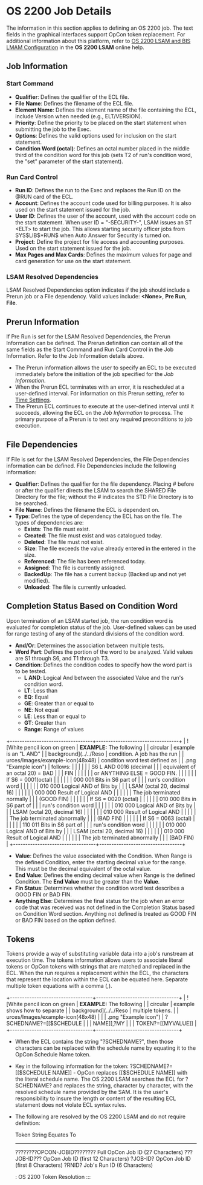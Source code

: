 # OS 2200 Job Details

The information in this section applies to defining an OS 2200 job. The
text fields in the graphical interfaces support
OpCon token replacement. For additional
information about this platform, refer to [OS 2200 LSAM and BIS LMAM Configuration](https://help.smatechnologies.com/opcon/agents/os2200/latest/Files/Agents/OS-2200/Configuration.md)
 in the **OS 2200 LSAM** online help.

## Job Information

### Start Command

- **Qualifier**: Defines the qualifier of the ECL file.
- **File Name**: Defines the filename of the ECL file.
- **Element Name**: Defines the element name of the file containing
    the ECL, include Version when needed (e.g., ELT/VERSION).
- **Priority**: Define the priority to be placed on the start
    statement when submitting the job to the Exec.
- **Options**: Defines the valid options used for inclusion on the
    start statement.
- **Condition Word (octal)**: Defines an octal number placed in the
    middle third of the condition word for this job (sets T2 of run\'s
    condition word, the \"set\" parameter of the start statement).

### Run Card Control

- **Run ID**: Defines the run to the Exec and replaces the Run ID on
    the \@RUN card of the ECL.
- **Account**: Defines the account code used for billing purposes. It
    is also used on the start statement issued for the job.
- **User ID**: Defines the user of the account, used with the account
    code on the start statement. When user ID = \"-SECURITY-\", LSAM
    issues an ST \<ELT\> to start the job. This allows starting security
    officer jobs from SYS\$LIB\$\*RUN\$ when Auto Answer for Security is
    turned on.
- **Project**: Define the project for file access and accounting
    purposes. Used on the start statement issued for the job.
- **Max Pages and Max Cards**: Defines the maximum values for page and
    card generation for use on the start statement.

### LSAM Resolved Dependencies

LSAM Resolved Dependencies option indicates if the job should include a
Prerun job or a File dependency. Valid values include: **\<None\>**,
**Pre Run**, **File**.

## Prerun Information

If Pre Run is set for the LSAM Resolved Dependencies, the Prerun
Information can be defined. The Prerun definition can contain all of the
same fields as the Start Command and Run Card Control in the Job
Information. Refer to the Job Information details above.

- The Prerun information allows the user to specify an ECL to be
    executed immediately before the initiation of the job specified for
    the *Job Information*.
- When the Prerun ECL terminates with an error, it is rescheduled at a
    user-defined interval. For information on this Prerun setting, refer
    to [Time Settings](../administration/server-options.md#time-settings).
- The Prerun ECL continues to execute at the user-defined interval
    until it succeeds, allowing the ECL on the *Job Information* to
    process. The primary purpose of a Prerun is to test any required
    preconditions to job execution.

## File Dependencies

If File is set for the LSAM Resolved Dependencies, the File Dependencies
information can be defined. File Dependencies include the following
information:

- **Qualifier**: Defines the qualifier for the file dependency.
    Placing \# before or after the qualifier directs the
    LSAM to search the SHARED File Directory for the     file; without the \# indicates the STD File Directory is to be
    searched.
- **File Name**: Defines the filename the ECL is dependent on.
- **Type**: Defines the type of dependency the ECL has on the file.
    The types of dependencies are:
  - **Exists**: The file must exist.
  - **Created**: The file must exist and was catalogued today.
  - **Deleted**: The file must not exist.
  - **Size**: The file exceeds the value already entered in the
        entered in the size.
  - **Referenced**: The file has been referenced today.
  - **Assigned**: The file is currently assigned.
  - **BackedUp**: The file has a current backup (Backed up and not
        yet modified).
  - **Unloaded**: The file is currently unloaded.

## Completion Status Based on Condition Word

Upon termination of an LSAM started job, the run condition word is evaluated for completion status of the job.
User-defined values can be used for range testing of any of the standard
divisions of the condition word.

- **And/Or**: Determines the association between multiple tests.
- **Word Part**: Defines the portion of the word to be analyzed. Valid
    values are S1 through S6, and T1 through T3.
- **Condition**: Defines the condition codes to specify how the word
    part is to be tested.
  - **L AND**: Logical And between the associated Value and the
        run\'s condition word.
  - **LT**: Less than
  - **EQ**: Equal
  - **GE**: Greater than or equal to
  - **NE**: Not equal
  - **LE**: Less than or equal to
  - **GT**: Greater than
  - **Range**: Range of values

+----------------------------------+----------------------------------+
| ![White pencil icon on green     | **EXAMPLE:** The following       | | circular                         | example is an \"L AND\"          |
| background](../../Reso           | condition. A job has the run     |
| urces/Images/example-icon(48x48) | condition word test defined as   |
| .png "Example icon") | follows:                         |
|                                  |                                  |
|                                  | S6 L AND 0016 (decimal           |
|                                  | equivalent of an octal 20) = BAD |
|                                  | FIN                              |
|                                  |                                  |
|                                  | or ANYTHING ELSE = GOOD FIN.     |
|                                  |                                  |
|                                  | If S6 = 0001(octal)              |
|                                  |                                  |
|                                  | 000 001 Bits in S6 part of       |
|                                  | run\'s condition word            |
|                                  |                                  |
|                                  | 010 000 Logical AND of Bits by   |
|                                  | LSAM (octal 20, decimal 16)      |
|                                  |                                  |
|                                  | 000 000 Result of Logical AND    |
|                                  |                                  |
|                                  | The job terminated normally      |
|                                  | (GOOD FIN)                       |
|                                  |                                  |
|                                  | If S6 = 0020 (octal)             |
|                                  |                                  |
|                                  | 010 000 Bits in S6 part of       |
|                                  | run\'s condition word            |
|                                  |                                  |
|                                  | 010 000 Logical AND of Bits by   |
|                                  | LSAM (octal 20, decimal 16)      |
|                                  |                                  |
|                                  | 010 000 Result of Logical AND    |
|                                  |                                  |
|                                  | The job terminated abnormally    |
|                                  | (BAD FIN)                        |
|                                  |                                  |
|                                  | If S6 = 0063 (octal)             |
|                                  |                                  |
|                                  | 110 011 Bits in S6 part of       |
|                                  | run\'s condition word            |
|                                  |                                  |
|                                  | 010 000 Logical AND of Bits by   |
|                                  | LSAM (octal 20, decimal 16)      |
|                                  |                                  |
|                                  | 010 000 Result of Logical AND    |
|                                  |                                  |
|                                  | The job terminated abnormally    |
|                                  | (BAD FIN)                        |
+----------------------------------+----------------------------------+

- **Value**: Defines the value associated with the Condition. When
    Range is the defined Condition, enter the starting decimal value for
    the range. This must be the decimal equivalent of the octal value.
- **End Value**: Defines the ending decimal value when Range is the
    defined Condition. The **End Value** must be greater than the
    **Value**.
- **Fin Status**: Determines whether the condition word test describes
    a GOOD FIN or BAD FIN.
- **Anything Else**: Determines the final status for the job when an
    error code that was received was not defined in the Completion
    Status based on Condition Word section. Anything not defined is
    treated as GOOD FIN or BAD FIN based on the option defined.

## Tokens

Tokens provide a way of substituting variable data into a job\'s
runstream at execution time. The tokens information allows users to
associate literal tokens or OpCon tokens with
strings that are matched and replaced in the ECL. When the run requires
a replacement within the ECL, the characters that represent the location
within the ECL can be equated here. Separate multiple token equations
with a comma (,).

+----------------------------------+----------------------------------+
| ![White pencil icon on green     | **EXAMPLE:** The following       | | circular                         | example shows how to separate    |
| background](../../Reso           | multiple tokens.                 |
| urces/Images/example-icon(48x48) |                                  |
| .png "Example icon") | ?SCHEDNAME?=\[\[\$SCHEDULE       | |                                  | NAME\]\],?MY                     |
|                                  | TOKEN?=\[\[MYVALUE\]\]           | +----------------------------------+----------------------------------+

- When the ECL contains the string \"?SCHEDNAME?\", then those
    characters can be replaced with the schedule name by equating it to
    the OpCon Schedule Name token.
- Key in the following information for the token:
    ?SCHEDNAME?=\[\[\$SCHEDULE NAME\]\] -   OpCon replaces \[\[\$SCHEDULE NAME\]\]
    with the literal schedule name. The OS 2200 LSAM searches the ECL
    for ?SCHEDNAME? and replaces the string, character by character,
    with the resolved schedule name provided by the SAM. It is the
    user\'s responsibility to insure the length or content of the
    resulting ECL statement does not violate ECL syntax rules.
- The following are resolved by the OS 2200 LSAM and do not require
    definition:

  Token String                  Equates To
  ----------------------------- ---------------------------------------------------------------
  ????????OPCON-JOBID????????   Full OpCon Job ID (27 Characters)
  ???JOB-ID???                  OpCon Job ID (first 12 Characters)
  ?JOB-ID?                      OpCon Job ID (first 8 Characters)
  ?RNID?                        Job\'s Run ID (6 Characters)

  : OS 2200 Token Resolution
:::
